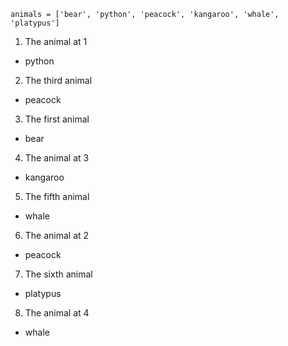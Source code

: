 `animals = ['bear', 'python', 'peacock', 'kangaroo', 'whale', 'platypus']`

1. The animal at 1
  * python
2. The third animal
  * peacock
3. The first animal
  * bear
4. The animal at 3
  * kangaroo
5. The fifth animal
  * whale
6. The animal at 2
  * peacock
7. The sixth animal
  * platypus
8. The animal at 4
  * whale